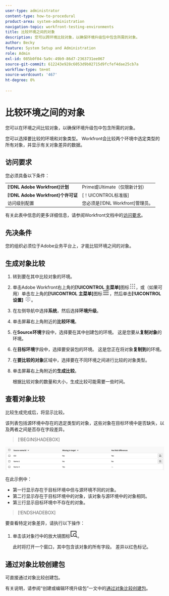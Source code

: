 ```yaml
---
user-type: administrator
content-type: how-to-procedural
product-area: system-administration
navigation-topic: workfront-testing-environments
title: 比较环境之间的对象
description: 您可以跨环境比较对象，以确保环境升级包中包含所需的对象。
author: Becky
feature: System Setup and Administration
role: Admin
exl-id: 085b0f04-5a9c-49b9-86d7-2363731ee067
source-git-commit: 612243e928c6053d9b02715d9fcfef4dae25cb7a
workflow-type: tm+mt
source-wordcount: '467'
ht-degree: 0%

---
```


# 比较环境之间的对象

您可以在环境之间比较对象，以确保环境升级包中包含所需的对象。

您可以选择要比较的环境和对象类型。 Workfront会比较两个环境中选定类型的所有对象，并显示有关对象差异的数据。

## 访问要求

您必须具备以下条件：

<table>
  <tr>
   <td><strong>[!DNL Adobe Workfront]计划</strong>
   </td>
   <td> Prime或Ultimate（仅限新计划）
   </td>
  </tr>
  <tr>
   <td><strong>[!DNL Adobe Workfront]个许可证</strong>
   </td>
   <td> [！UICONTROL标准版]
   </td>
  </tr>
   <tr>
   <td>访问级别配置
   </td>
   <td>您必须是[!DNL Workfront]管理员。
   </td>
  </tr>
</table>

有关此表中信息的更多详细信息，请参阅Workfront文档中的[访问要求](/help/quicksilver/administration-and-setup/add-users/access-levels-and-object-permissions/access-level-requirements-in-documentation.md)。

## 先决条件

您的组织必须位于Adobe业务平台上，才能比较环境之间的对象。

## 生成对象比较

1. 转到要在其中比较对象的环境。
1. 单击Adobe Workfront右上角的&#x200B;**[!UICONTROL 主菜单]**&#x200B;图标![主菜单](/help/_includes/assets/main-menu-icon.png)，或（如果可用）单击左上角的&#x200B;**[!UICONTROL 主菜单]**&#x200B;图标![主菜单](/help/_includes/assets/main-menu-icon-left-nav.png)，然后单击&#x200B;**[!UICONTROL 设置]** ![设置图标](/help/_includes/assets/gear-icon-setup.png)。
1. 在左侧导航中选择&#x200B;**系统**，然后选择&#x200B;**环境升级**。
1. 单击屏幕右上角附近的&#x200B;**比较环境**。
1. 在&#x200B;**Source环境**&#x200B;字段中，选择要在其中创建包的环境。 这是您要从&#x200B;**复制对象**&#x200B;的环境。
1. 在&#x200B;**目标环境**&#x200B;字段中，选择要安装包的环境。 这是您正在将对象&#x200B;**复制到**&#x200B;的环境。
1. 在&#x200B;**要比较的对象**&#x200B;区域中，选择要在不同环境之间进行比较的对象类型。
1. 单击屏幕右上角附近的&#x200B;**生成比较**。

   根据比较对象的数量和大小，生成比较可能需要一些时间。

## 查看对象比较

比较生成完成后，将显示比较。

该列表包括源环境中存在的选定类型的对象，这些对象在目标环境中是否缺失，以及两者之间是否存在字段差异。

>[!BEGINSHADEBOX]

![比较示例](assets/environment-promotion-comparison.png)

在此示例中：

* 第一行显示存在于目标环境中但与源环境不同的对象。
* 第二行显示存在于目标环境中的对象，该对象与源环境中的对象相同。
* 第三行显示目标环境中不存在的对象。

>[!ENDSHADEBOX]

要查看特定对象差异，请执行以下操作：

1. 单击该对象行中的放大镜图标![比较图标](assets/compare-icon.png)。

   此时将打开一个窗口，其中包含该对象的所有字段。 差异以红色标记。

## 通过对象比较创建包

可直接通过对象比较创建包。

有关说明，请参阅“创建或编辑环境升级包”一文中的[通过对象比较创建包](/help/quicksilver/administration-and-setup/set-up-workfront/workfront-testing-environments/environment-promotion-create-package.md#create-a-package-from-an-object-comparison)。
